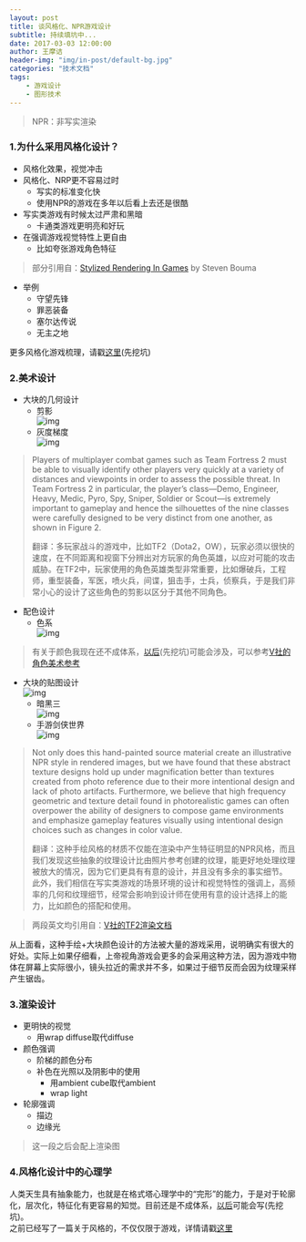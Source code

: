 ```yaml
---
layout: post
title: 谈风格化、NPR游戏设计
subtitle: 持续填坑中...
date: 2017-03-03 12:00:00
author: 王摩诘
header-img: "img/in-post/default-bg.jpg"
categories: "技术文档"
tags:
    - 游戏设计
    - 图形技术
---
```


> NPR：非写实渲染

### 1.为什么采用风格化设计？
* 风格化效果，视觉冲击
* 风格化、NRP更不容易过时
	* 写实的标准变化快
	* 使用NPR的游戏在多年以后看上去还是很酷
* 写实类游戏有时候太过严肃和黑暗
	* 卡通类游戏更明亮和好玩
* 在强调游戏视觉特性上更自由
	* 比如夸张游戏角色特征 

<!-- more -->

> 部分引用自：[Stylized Rendering In Games](https://s3-ap-southeast-1.amazonaws.com/erbuc/files/42add4c2-73f9-4201-b03f-1d637b8a8145.pdf) by Steven Bouma

* 举例
	* 守望先锋
	* 罪恶装备
	* 塞尔达传说
	- 无主之地

更多风格化游戏梳理，请戳[这里]()(先挖坑)

### 2.美术设计
* 大块的几何设计
	* 剪影  
![img](/img/in-post/talk-npr/jianying.jpg)
	* 灰度梯度  
![img](/img/in-post/talk-npr/huidu.jpg)

> Players of multiplayer combat games such as Team Fortress 2 must be able to visually identify other players very quickly at a variety of distances and viewpoints in order to assess the possible threat. In Team Fortress 2 in particular, the player’s class—Demo, Engineer, Heavy, Medic, Pyro, Spy, Sniper, Soldier or Scout—is extremely important to gameplay and hence the silhouettes of the nine classes were carefully designed to be very distinct from one another, as shown in Figure 2. 
> 
> 翻译：多玩家战斗的游戏中，比如TF2（Dota2，OW），玩家必须以很快的速度，在不同距离和视窗下分辨出对方玩家的角色英雄，以应对可能的攻击威胁。在TF2中，玩家使用的角色英雄类型非常重要，比如爆破兵，工程师，重型装备，军医，喷火兵，间谍，狙击手，士兵，侦察兵，于是我们非常小心的设计了这些角色的剪影以区分于其他不同角色。

* 配色设计
	* 色系  
![img](/img/in-post/talk-npr/owrenwu.jpeg)

> 有关于颜色我现在还不成体系，[以后]()(先挖坑)可能会涉及，可以参考[V社的角色美术参考](https://support.steampowered.com/kb/9334-YDXV-8590/dota-2-workshop-character-art-guide)


* 大块的贴图设计  
![img](/img/in-post/talk-npr/dakuaitietu.jpg)  
	* 暗黑三  
![img](/img/in-post/talk-npr/anheisantietu.jpeg)  
    - 手游剑侠世界  
![img](/img/in-post/talk-npr/jianxiashijie.jpg)  

> Not only does this hand-painted source material create an illustrative NPR style in rendered images, but we have found that these abstract texture designs hold up under magnification better than textures created from photo reference due to their more intentional design and lack of photo artifacts. Furthermore, we believe that high frequency geometric and texture detail found in photorealistic games can often overpower the ability of designers to compose game environments and emphasize gameplay features visually using intentional design choices such as changes in color value.
> 
> 翻译：这种手绘风格的材质不仅能在渲染中产生特征明显的NPR风格，而且我们发现这些抽象的纹理设计比由照片参考创建的纹理，能更好地处理纹理被放大的情况，因为它们更具有有意的设计，并且没有多余的事实细节。 此外，我们相信在写实类游戏的场景环境的设计和视觉特性的强调上，高频率的几何和纹理细节，经常会影响到设计师在使用有意的设计选择上的能力，比如颜色的搭配和使用。

> 两段英文均引用自：[V社的TF2渲染文档](http://www.valvesoftware.com/publications/2007/NPAR07_IllustrativeRenderingInTeamFortress2.pdf)  

从上面看，这种手绘+大块颜色设计的方法被大量的游戏采用，说明确实有很大的好处。实际上如果仔细看，上帝视角游戏会更多的会采用这种方法，因为游戏中物体在屏幕上实际很小，镜头拉近的需求并不多，如果过于细节反而会因为纹理采样产生锯齿。


### 3.渲染设计
* 更明快的视觉
	* 用wrap diffuse取代diffuse
* 颜色强调
	* 阶梯的颜色分布
	* 补色在光照以及阴影中的使用 
		- 用ambient cube取代ambient
		- wrap light
* 轮廓强调
	* 描边
	* 边缘光

> 这一段之后会配上渲染图

### 4.风格化设计中的心理学
人类天生具有抽象能力，也就是在格式塔心理学中的“完形”的能力，于是对于轮廓化，层次化，特征化有更容易的知觉。目前还是不成体系，[以后]()可能会写(先挖坑)。  
之前已经写了一篇关于风格的，不仅仅限于游戏，详情请戳[这里](/2017/03/01/talk-style/)


